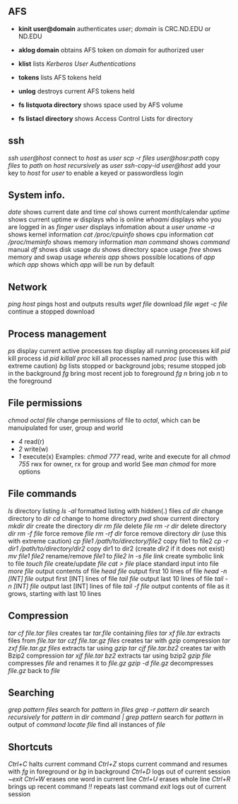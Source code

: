 ## AFS
- **kinit user@domain** authenticates *user*; *domain* is CRC.ND.EDU or ND.EDU

- **aklog domain** obtains AFS token on *domain* for authorized user

- **klist** lists *Kerberos User Authentications*

- **tokens** lists AFS tokens held

- **unlog** destroys current AFS tokens held

- **fs listquota directory** shows space used by AFS volume

- **fs listacl directory** shows Access Control Lists for directory

## ssh
*ssh user@host* connect to *host* as *user*
*scp -r files user@hosr:path* copy *files* to *path* on *host* *recursively* as *user*
*ssh-copy-id user@host* add your key to *host* for *user* to enable a keyed or passwordless login

## System info.
*date* shows current date and time
*cal* shows current month/calendar
*uptime* shows current uptime
*w* displays who is online
*whoami* displays who you are logged in as
*finger user* displays infomation about a *user*
*uname -a* shows kernel information
*cat /proc/cpuinfo* shows cpu information
*cat /proc/meminfo* shows memory information
*man command* shows *command* manual
*df* shows disk usage
*du* shows directory space usage
*free* shows memory and swap usage
*whereis app* shows possible locations of *app*
*which app* shows which *app* will be run by default

## Network
*ping host* pings host and outputs results
*wget file* download *file*
*wget -c file* continue a stopped download

## Process management
*ps* display current active processes
*top* display all running processes
*kill pid* kill process id *pid*
*killall proc* kill all processes named *proc* (use this with extreme caution)
*bg* lists stopped or background jobs; resume stopped job in the background
*fg* bring most recent job to foreground
*fg n* bring job *n* to the foreground

## File permissions
*chmod octal file* change permissions of file to *octal*, which can be manuipulated for user, group and world
- *4* read(r)
- *2* write(w)
- *1* execute(x)
Examples: *chmod 777* read, write and execute for all
          *chmod 755* rwx for owner, rx for group and world
          See *man chmod* for more options

## File commands
*ls* directory listing
*ls -al* formatted listing with hidden(.) files
*cd dir* change directory to *dir*
*cd* change to home directory
*pwd* show current directory
*mkdir dir* create the directory *dir*
*rm file* delete *file*
*rm -r dir* delete directory *dir*
*rm -f file* force remove *file*
*rm -rf dir* force remove directory *dir* (use this with extreme caution)
*cp file1 /path/to/directory/file2* copy file1 to file2
*cp -r dir1 /path/to/directory/dir2* copy dir1 to dir2 (create *dir2* if it does not exist)
*mv file1 file2* rename/remove *file1* to *file2*
*ln -s file link* create symbolic link to file
*touch file* create/update *file*
*cat > file* place standard input into file
*more file* output contents of file
*head file* output first 10 lines of file
*head -n [INT] file* output first [INT] lines of file
*tail file* output last 10 lines of file
*tail -n [INT] file* output last [INT] lines of file
*tail -f file* output contents of file as it grows, starting with last 10 lines

## Compression
*tar cf file.tar files* creates tar *tar.file* containing *files*
*tar xf file.tar* extracts files from *file.tar*
*tar czf file.tar.gz files* creates tar with *gzip* compression
*tar zxf file.tar.gz files* extracts tar using *gzip*
*tar cjf file.tar.bz2* creates tar with Bzip2 compression
*tar xjf file.tar bz2* extracts tar using bzip2
*gzip file* compresses *file* and renames it to *file.gz*
*gzip -d file.gz* decompresses *file.gz* back to *file*

## Searching
*grep pattern files* search for *pattern* in *files*
*grep -r pattern dir* search *recursively* for *pattern* in *dir*
*command | grep pattern* search for *pattern* in output of *command*
*locate file* find all instances of *file*

## Shortcuts
*Ctrl+C* halts current command
*Ctrl+Z* stops current command and resumes with *fg* in foreground or *bg* in background
*Ctrl+D* logs out of current session ~*exit*
*Ctrl+W* erases one word in current line
*Ctrl+U* erases whole line
*Ctrl+R* brings up recent command
*!!* repeats last command
*exit* logs out of current session
